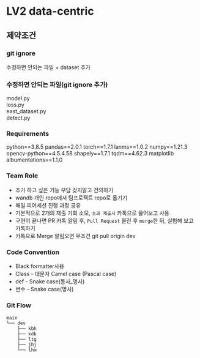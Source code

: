 # LV2 data-centric

## 제약조건
### git ignore
수정하면 안되는 파일 + dataset 추가

### 수정하면 안되는 파일(git ignore 추가)
model.py<br>
loss.py<br>
east_dataset.py<br>
detect.py<br>

### Requirements
python==3.8.5
pandas==2.0.1
torch==1.7.1
lanms==1.0.2
numpy==1.21.3
opencv-python==4.5.4.58
shapely==1.7.1
tqdm==4.62.3
matplotlib
albumentations==1.1.0

### Team Role
- 추가 하고 싶은 기능 부담 갖지말고 건의하기
- wandb 개인 repo에서 팀프로젝트 repo로 옮기기
- 매일 피어세션 진행 과정 공유
- 기본적으로 2개의 제출 기회 소모, `초과 제출시` 카톡으로 물어보고 사용
- 구현이 끝나면 PR 카톡 알림 후,  `Pull Request` 올린 후 `merge`한 뒤, 실험해 보고 카톡하기
- 카톡으로 Merge 알림오면 무조건 git pull origin dev


### Code Convention
- Black formatter사용
- Class - 대문자 Camel case (Pascal case)
- def - Snake case(동사_명사)
- 변수 - Snake case(명사)

### Git Flow
```
main
└── dev
    ├── kbh
    ├── kdk
    ├── ltg
    ├── jhj
    └── lhm
```

